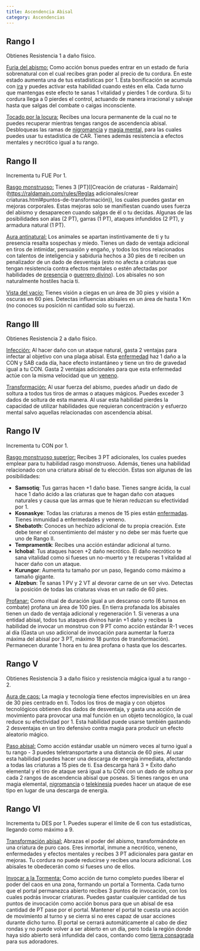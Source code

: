 ```yaml
---
title: Ascendencia Abisal
category: Ascendencias
---
```


## Rango I

Obtienes Resistencia 1 a daño físico. 

<u>Furia del abismo:</u> Como acción bonus puedes entrar en un estado de furia sobrenatural con el cual recibes gran poder al precio de tu cordura. En este estado aumenta una de tus estadísticas por 1. Esta bonificación se acumula con [ira](https://raldamain.com/rules/Rangos/Combate/ira.html) y puedes activar esta habilidad cuando estés en ella. Cada turno que mantengas este efecto te sanas 1 vitalidad y pierdes 1 de cordura. Si tu cordura llega a 0 pierdes el control, actuando de manera irracional y salvaje hasta que salgas del combate o caigas inconsciente.

<u>Tocado por la locura:</u> Recibes una locura permanente de la cual no te puedes recuperar mientras tengas rangos de ascendencia abisal. Desbloqueas las ramas de [nigromancia](https://raldamain.com/rules/Rangos/Ocultismo/nigromancia.html) y [magia mental,](https://raldamain.com/rules/Rangos/Magia%20arcana/magia%20mental.html) para las cuales puedes usar tu estadística de CAR. Tienes además resistencia a efectos mentales y necrótico igual a tu rango.

## Rango II

Incrementa tu FUE Por 1.

<u>Rasgo monstruoso:</u> Tienes 3 [PT]([Creación de criaturas - Raldamain](https://raldamain.com/rules/Reglas adicionales/crear criaturas.html#puntos-de-transformación)), los cuales puedes gastar en mejoras corporales. Estas mejoras solo se manifiestan cuando uses fuerza del abismo y desaparecen cuando salgas de él o tu decidas. Algunas de las posibilidades son alas (2 PT), garras (1 PT), ataques infundidos (2 PT), y armadura natural (1 PT).

<u>Aura antinatural:</u> Los animales se apartan instintivamente de ti y tu presencia resalta sospechas y miedo. Tienes un dado de ventaja adicional en tiros de intimidar, persuasión y engaño, y todos los tiros relacionados con talentos de inteligencia y sabiduría hechos a 30 pies de ti reciben un penalizador de un dado de desventaja (esto no afecta a criaturas que tengan resistencia contra efectos mentales o estén afectadas por habilidades de [presencia](https://raldamain.com/rules/Rangos/Social/presencia.html) o [guerrero divino](https://raldamain.com/rules/Rangos/Religi%C3%B3n/guerrero%20divino.html)). Los abisales no son naturalmente hostiles hacia ti.

<u>Vista del vacío:</u> Tienes visión a ciegas en un área de 30 pies y visión a oscuras en 60 pies. Detectas influencias abisales en un área de hasta 1 Km (no conoces su posición ni cantidad solo su fuerza).

## Rango III

Obtienes Resistencia 2 a daño físico. 

<u>Infección:</u> Al hacer daño con un ataque natural, gasta 2 ventajas para infectar al objetivo con una plaga abisal. Esta [enfermedad](https://raldamain.com/rules/Reglas%20adicionales/venenos_enfermedades.html#enfermedades) haz 1 daño a la CON y SAB cada día, hace efecto instantáneo y tiene un tiro de gravedad igual a tu CON. Gasta 2 ventajas adicionales para que esta enfermedad actúe con la misma velocidad que un [veneno](https://raldamain.com/rules/Reglas%20adicionales/venenos_enfermedades.html#venenos).

<u>Transformación:</u> Al usar fuerza del abismo, puedes añadir un dado de soltura a todos tus tiros de armas o ataques mágicos. Puedes exceder 3 dados de soltura de esta manera. Al usar esta habilidad pierdes la capacidad de utilizar habilidades que requieran concentración y esfuerzo mental salvo aquellas relacionadas con ascendencia abisal.

## Rango IV

Incrementa tu CON por 1.

<u>Rasgo monstruoso superior:</u> Recibes 3 PT adicionales, los cuales puedes emplear para tu habilidad rasgo monstruoso. Además, tienes una habilidad relacionado con una criatura abisal de tu elección. Estas son algunas de las posibilidades:

- **Samsotiq**: Tus garras hacen +1 daño base. Tienes sangre ácida, la cual hace 1 daño ácido a las criaturas que te hagan daño con ataques naturales y causa que las armas que te hieran reduzcan su efectividad por 1.
- **Kosnaskye**: Todas las criaturas a menos de 15 pies están [enfermadas](https://raldamain.com/rules/Reglas%20principales/Efectos%20de%20estado.html#enfermada). Tienes inmunidad a enfermedades y veneno.
- **Shebatoth**: Conoces un hechizo adicional de tu propia creación. Este debe tener el consentimiento del máster y no debe ser más fuerte que uno de Rango II.
- **Tempramentik**: Recibes una acción estándar adicional al turno.
- **Ichobal**: Tus ataques hacen +2 daño necrótico. El daño necrótico te sana vitalidad como si fueses un no-muerto y te recuperas 1 vitalidad al hacer daño con un ataque.
- **Kurungor**: Aumenta tu tamaño por un paso, llegando como máximo a tamaño gigante.
- **Alzebun**: Te sanas 1 PV y 2 VT al devorar carne de un ser vivo. Detectas la posición de todas las criaturas vivas en un radio de 60 pies.

<u>Profanar:</u> Como ritual de duración igual a un descanso corto (6 turnos en combate) profana un área de 100 pies. En tierra profanada los abisales tienen un dado de ventaja adicional y regeneración 1. Si veneras a una entidad abisal, todos tus ataques divinos harán +1 daño y recibes la habilidad de invocar un monstruo con 9 PT como acción estándar R-1 veces al día (Gasta un uso adicional de invocación para aumentar la fuerza máxima del abisal por 3 PT, máximo 18 puntos de transformación). Permanecen durante 1 hora en tu área profana o hasta que los descartes.

## Rango V

Obtienes Resistencia 3 a daño físico y resistencia mágica igual a tu rango - 2.

<u>Aura de caos:</u> La magia y tecnología tiene efectos imprevisibles en un área de 30 pies centrado en ti. Todos los tiros de magia y con objetos tecnológicos obtienen dos dados de desventaja, y gasta una acción de movimiento para provocar una mal función en un objeto tecnológico, la cual reduce su efectividad por 1. Esta habilidad puede usarse también gastando 2 desventajas en un tiro defensivo contra magia para producir un efecto aleatorio mágico.

<u>Paso abisal:</u> Como acción estándar usable un número veces al turno igual a tu rango - 3 puedes teletransportarte a una distancia de 60 pies. Al usar esta habilidad puedes hacer una descarga de energía inmediata, afectando a todas las criaturas a 15 pies de ti. Esa descarga hará 3 + Éxito daño elemental y el tiro de ataque será igual a tu CON con un dado de soltura por cada 2 rangos de ascendencia abisal que poseas. Si tienes rangos en una magia elemental, [nigromancia](https://raldamain.com/rules/Rangos/Ocultismo/nigromancia.html) o [telekinesia](https://raldamain.com/rules/Rangos/Ocultismo/telekinesia.html) puedes hacer un ataque de ese tipo en lugar de una descarga de energía.

## Rango VI

Incrementa tu DES por 1. Puedes superar el límite de 6 con tus estadísticas, llegando como máximo a 9.

<u>Transformación abisal:</u> Abrazas el poder del abismo, transformándote en una criatura de puro caos. Eres inmortal, inmune a necrótico, veneno, enfermedades y efectos mentales y recibes 3 PT adicionales para gastar en mejoras. Tu cordura no puede reducirse y recibes una locura adicional. Los abisales te obedecerán como si fueses uno de ellos.

<u>Invocar a la Tormenta:</u> Como acción de turno completo puedes liberar el poder del caos en una zona, formando un portal a Tormenta. Cada turno que el portal permanezca abierto recibes 3 puntos de invocación, con los cuales podrás invocar criaturas. Puedes gastar cualquier cantidad de tus puntos de invocación como acción bonus para que un abisal de esa cantidad de PT pase por el portal. Mantener el portal te cuesta una acción de movimiento al turno y se cierra si no eres capaz de usar acciones durante dicho turno. El portal se cerrará automáticamente al cabo de diez rondas y no puede volver a ser abierto en un día, pero toda la región donde haya sido abierto será infundida del caos, contando como [tierra consagrada](https://raldamain.com/rules/Rangos/Religi%C3%B3n/magia%20divina.html#rango-ii) para sus adoradores.